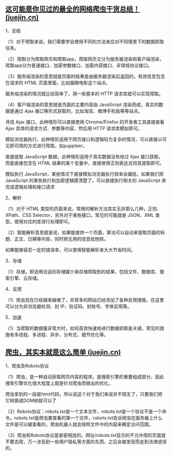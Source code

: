 ## [这可能是你见过的最全的网络爬虫干货总结！ (juejin.cn)](https://juejin.cn/post/6844903697047257101)

1、总结

（1）对于爬取来说，我们需要学会使用不同的方法来应对不同情景下的数据抓取任务。

（2）爬取分为爬取网页和爬取app，爬取网页又分为服务器渲染和客户端渲染，爬取app分为普通接口、加密参数接口、加密内容接口、非常规协议接口。

（3）服务端渲染的意思就是页面的结果是由服务器渲染后返回的，有效信息包含在请求的 HTML 页面里面，比如猫眼电影这个站点。

服务端渲染的情况就比较简单了，用一些基本的 HTTP 请求库就可以实现爬取。

（4）客户端渲染的意思就是页面的主要内容由 JavaScript 渲染而成，真实的数据是通过 Ajax 接口等形式获取的，比如淘宝、微博手机版等等站点。

寻找 Ajax 接口，此种情形可以直接使用 Chrome/Firefox 的开发者工具直接查看 Ajax 具体的请求方式、参数等内容，然后用 HTTP 请求库模拟即可。

模拟浏览器执行，此种情形适用于网页接口和逻辑较为复杂的情况，可以直接以可见即可爬的方式进行爬取，如puppteer。

直接提取 JavaScript 数据，此种情形适用于真实数据没有经过 Ajax 接口获取，而是直接包含在 HTML 结果的某个变量中，直接使用正则表达式将其提取即可。

模拟执行 JavaScript，某些情况下直接模拟浏览器执行效率会偏低，如果我们把 JavaScript 的某些执行和加密逻辑摸清楚了，可以直接执行相关的 JavaScript 来完成逻辑处理和接口请求

2、解析

（1）对于 HTML 类型的页面来说，常用的解析方法其实无非那么几种，正则、XPath、CSS Selector，另外对于某些接口，常见的可能就是 JSON、XML 类型，使用对应的库进行处理即可。

（2）智能解析意思就是说，如果能提供一个页面，算法可以自动来提取页面的标题、正文、日期等内容，同时把无用的信息给刨除。

如果能够容忍一定的错误率，可以使用智能解析来大大节省时间。

3、存储

（1）存储，即选用合适的存储媒介来存储爬取到的结果，包括文件、数据库、搜索引擎、云存储。

4、反爬

（1）爬虫现在已经越来越难了，非常多的网站已经添加了各种反爬措施，在这里可以分为非浏览器检测、封 IP、验证码、封账号、字体反爬等。

5、加速

（1）当爬取的数据量非常大时，如何高效快速地进行数据抓取是关键。常见的措施有多线程、多进程、异步、分布式、细节优化等。

## [爬虫，其实本就是这么简单 (juejin.cn)](https://juejin.cn/post/6844903918816903182)

1、爬虫及Robots协议

（1）爬虫，是一种自动获取网页内容的程序。是搜索引擎的重要组成部分，因此搜索引擎优化很大程度上就是针对爬虫而做出的优化。

爬虫拿到的一段是html代码，所以说这个对于我们来说并不陌生了，只要我们把它转换成DOM树就可以了

（2）Robots协议：robots.txt是一个文本文件，robots.txt是一个协议不是一个命令。robots.txt是爬虫要查看的第一个文件，robots.txt告诉爬虫在服务器上什么文件是可以被查看的，爬虫机器人就会按照文件中的内容来确定访问范围。

（3）爬虫和Robots协议是紧密相连的，网址/robots.txt显示的不允许爬的页面就不要去爬，万一涉及到一些用户隐私等方面的东西，之后会被发现而走到法律途径的。



